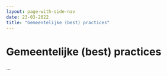 ```yaml
---
layout: page-with-side-nav
date: 23-03-2022
title: "Gemeentelijke (best) practices"
---
```

# Gemeentelijke (best) practices
...

